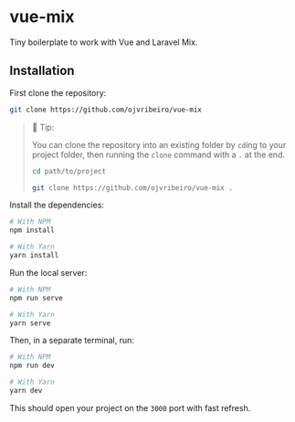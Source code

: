# vue-mix

Tiny boilerplate to work with Vue and Laravel Mix.

## Installation

First clone the repository:

```bash
git clone https://github.com/ojvribeiro/vue-mix
```

> 📌 Tip:
>
> You can clone the repository into an existing folder by `cd`ing to your project folder, then running the `clone` command with a `.` at the end.
>
> ```bash
> cd path/to/project
>
> git clone https://github.com/ojvribeiro/vue-mix .
> ```

Install the dependencies:

```bash
# With NPM
npm install

# With Yarn
yarn install
```

Run the local server:

```bash
# With NPM
npm run serve

# With Yarn
yarn serve
```

Then, in a separate terminal, run:

```bash
# With NPM
npm run dev

# With Yarn
yarn dev
```

This should open your project on the `3000` port with fast refresh.
